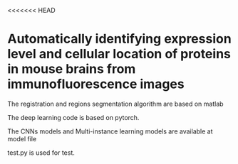 <<<<<<< HEAD
# Automatically identifying expression level and cellular location of proteins in mouse brains from immunofluorescence images

The registration and regions segmentation algorithm are based on matlab

The deep learning code is based on pytorch.

The CNNs models and Multi-instance learning models are available at model file

test.py is used for test. 
